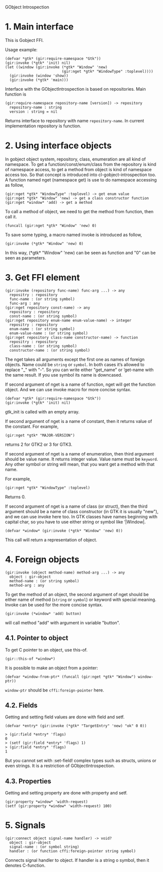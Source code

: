 GObject Introspection

# 1. Main interface

This is Gobject FFI.

Usage example:

```racket
(defvar *gtk* (gir:require-namespace "Gtk"))
(gir:invoke (*gtk* 'init) nil)
(let ((window (gir:invoke (*gtk* "Window" 'new)
                          (gir:nget *gtk* "WindowType" :toplevel))))
  (gir:invoke (window 'show))
  (gir:invoke (*gtk* 'main)))
```

Interface with the GObjectIntrospection is based on repositories. Main
function is

```racket
(gir:require-namespace repository-name [version]) -> repository
  repository-name : string
  version : string = nil
```

Returns interface to repository with name `repository-name`. In
current implementation repository is function.

# 2. Using interface objects

In gobject object system, repository, class, enumeration are all kind
of namespace.  To get a function/const/enum/class from the repository
is kind of namespace access, to get a method from object is kind of
namespace access too.  So that concept is introduced into
cl-gobject-introspection too.  A function named nget (namespace get)
is use to do namespace accessing as follow,

```racket
(gir:nget *gtk* "WindowType" :toplevel) -> get enum value
(gir:nget *gtk* "Window" 'new) -> get a class constructor function
(gir:nget *window* 'add) -> get a method
```

To call a method of object, we need to get the method from function,
then call it.

```racket
(funcall (gir:nget *gtk* "Window" 'new) 0)
```

To save some typing, a macro named invoke is introduced as follow,

```racket
(gir:invoke (*gtk* "Window" 'new) 0)
```

In this way, (\*gtk\* "Window" 'new) can be seen as function and "0" can
be seen as parameters.

# 3. Get FFI element

```racket
(gir:invoke (repository func-name) func-arg ...) -> any
  repositry : repository
  func-name : (or string symbol)
  func-arg : any
(gir:nget repository const-name) -> any
  repository : repository
  const-name : (or string symbol)
(gir:nget repository enum-name enum-value-name) -> integer
  repositry : repository
  enum-name : (or string symbol)
  enum-value-name : (or string symbol)
(gir:nget repository class-name constructor-name) -> function
  repositry : repository
  class-name : (or string symbol)
  constructor-name : (or string symbol)
```

The nget takes all arguments except the first one as names of foreign
objects. Name could be `string` or `symbol`. In both cases it’s
allowed to replace "\_" with "-". So you can write either "get\_name"
or ’get-name with the same result. If you use symbol its name is
downcased.

If second argument of nget is a name of function, nget will get the
function object.  And we can use invoke macro for more concise syntax.

```racket
(defvar *gtk* (gir:require-namespace "Gtk"))
(gir:invoke (*gtk* 'init) nil)
```

gtk\_init is called with an empty array.

If second argument of nget is a name of constant, then it returns
value of the constant. For example,

```racket
(gir:nget *gtk* "MAJOR-VERSION")
```

returns 2 for GTK2 or 3 for GTK3.

If second argument of nget is a name of enumeration, then third
argument should be value name. It returns integer value. Value name
must be `keyword`.  Any other symbol or string will mean, that you
want get a method with that name.

For example,

```racket
(gir:nget *gtk* "WindowType" :toplevel)
```

Returns 0.

If second argument of nget is a name of class (or struct), then the
third argument should be a name of class constructor (in GTK it is
usually "new"), and we can use invoke here too. In GTK classes have
names beginning with capital char, so you have to use either string
or symbol like ’|Window|.

```racket
(defvar *window* (gir:invoke (*gtk* "Window" 'new) 0))
```

This call will return a representation of object.

# 4. Foreign objects

```racket
(gir:invoke (object method-name) method-arg ...) -> any
  object : gir-object
  method-name : (or string symbol)
  method-arg : any
```

To get the method of an object, the second argument of nget should be
either name of method (`string` or `symbol`) or keyword with special
meaning.  Invoke can be used for the more concise syntax.

```racket
(gir:invoke (*window* 'add) button)
```

will call method "add" with argument in variable "button".

## 4.1. Pointer to object

To get C pointer to an object, use this-of.

```racket
(gir::this-of *window*)
```

It is possible to make an object from a pointer:

```racket
(defvar *window-from-ptr* (funcall (gir:nget *gtk* "Window") window-ptr))
```

`window-ptr` should be `cffi:foreign-pointer` here.

## 4.2. Fields

Getting and setting field values are done with field and setf.

```racket
(defvar *entry* (gir:invoke (*gtk* "TargetEntry" 'new) "ok" 0 0))
                                                         
> (gir:field *entry* 'flags)
0
> (setf (gir:field *entry* 'flags) 1)
> (gir:field *entry* 'flags)
1
```

But you cannot set with :set-field! complex types such as structs,
unions or even strings. It is a restriction of GObjectIntrospection.

## 4.3. Properties

Getting and setting property are done with property and setf.

```racket
(gir:property *window* 'width-request)
(setf (gir:property *window* 'width-request) 100)
```

# 5. Signals

```racket
(gir:connect object signal-name handler) -> void?
  object : gir-object
  signal-name : (or symbol string)
  handler : (or function cffi:foreign-pointer string symbol)
```

Connects signal handler to object. If handler is a string o symbol, then
it denotes C-function.
